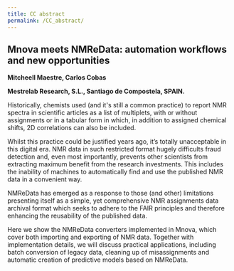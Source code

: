 ```yaml
---
title: CC abstract
permalink: /CC_abstract/
---
```


Mnova meets NMReData: automation workflows and new opportunities
----------------------------------------------------------------

**Mitcheell Maestre, Carlos Cobas**

**Mestrelab Research, S.L., Santiago de Compostela, SPAIN.**

Historically, chemists used (and it's still a common practice) to report
NMR spectra in scientific articles as a list of multiplets, with or
without assignments or in a tabular form in which, in addition to
assigned chemical shifts, 2D correlations can also be included.

Whilst this practice could be justified years ago, it’s totally
unacceptable in this digital era. NMR data in such restricted format
hugely difficults fraud detection and, even most importantly, prevents
other scientists from extracting maximum benefit from the research
investments. This includes the inability of machines to automatically
find and use the published NMR data in a convenient way.

NMReData has emerged as a response to those (and other) limitations
presenting itself as a simple, yet comprehensive NMR assignments data
archival format which seeks to adhere to the FAIR principles and
therefore enhancing the reusability of the published data.

Here we show the NMReData converters implemented in Mnova, which cover
both importing and exporting of NMR data. Together with implementation
details, we will discuss practical applications, including batch
conversion of legacy data, cleaning up of misassignments and automatic
creation of predictive models based on NMReData.